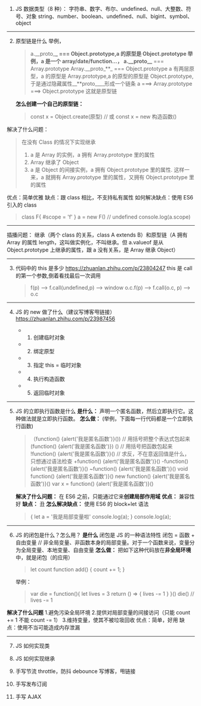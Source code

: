 1. JS 数据类型（8 种）：
   字符串、数字、布尔、undefined、null、大整数、符号、对象
   string、number、boolean、undefined、null、bigint、symbol、object

---

2. 原型链是什么
   举例，

   > a.\_\_proto\_**\_ === Object.prototype,a 的原型是 Object.prototype
   > 举例，a 是一个 array/date/function...，
   > a.\_\_proto\_\_** === Array.prototype
   > Array.\_\_proto\_**\_ === Object.prototype
   > a 有两层原型，a 的原型是 Array.prototype,a 的原型的原型是 Object.prototype,
   > 于是通过隐藏属性\_\_**proto\_\_\_\_形成一个链条
   > a ===> Array.prototype ===> Object.prototype
   > 这就是原型链

   **怎么创建一个自己的原型链：**

   > const x = Object.create(原型)
   > // 或
   > const x = new 构造函数()

解决了什么问题：

> 在没有 Class 的情况下实现继承
>
> 1.  a 是 Array 的实例，a 拥有 Array.prototype 里的属性
> 2.  Array 继承了 Object
> 3.  a 是 Object 的间接实例，a 拥有 Object.prototype 里的属性.
>     这样一来，a 就拥有 Array.prototype 里的属性，又拥有 Object.prototype 里的属性

优点：简单优雅
缺点：跟 class 相比，不支持私有属性
如何解决缺点：使用 ES6 引入的 class

> class F{
> #scope = 'f'
> }
> a = new F()
> // undefined
> console.log(a.scope)

---

插播问题： 继承（两个 class 的关系，class A extends B）和原型链（A 拥有 Array 的属性 length，这叫做实例化，不叫继承。但 a.valueof 是从 Object.prototype 上继承的属性，跟 a 没有关系，是 Array 继承 Object）

---

3. 代码中的 this 是多少 https://zhuanlan.zhihu.com/p/23804247
   this 是 call 的第一个参数,倒着看找最后一次调用
   > f(p) --> f.call(undefined,p) --> window
   > o.c.f(p) --> f.call(o.c, p) --> o.c

---

4.  JS 的 new 做了什么（建议写博客甩链接）https://zhuanlan.zhihu.com/p/23987456

    - 1. 创建临时对象
    - 2. 绑定原型
    - 3. 指定 this = 临时对象
    - 4. 执行构造函数
    - 5. 返回临时对象

---

5. JS 的立即执行函数是什么
   **是什么：** 声明一个匿名函数，然后立即执行它。这种做法就是立即执行函数。
   **怎么做：** (举例，下面每一行代码都是一个立即执行函数)

   > （function() {alert('我是匿名函数')}()) // 用括号把整个表达式包起来
   > (function() {alert('我是匿名函数')}) () // 用括号把函数包起来
   > !function() {alert('我是匿名函数')}() // 求反，不在意返回值是什么，只想通过语法检查
   > +function() {alert('我是匿名函数')}()
   > -function() {alert('我是匿名函数')}()
   > ~function() {alert('我是匿名函数')}()
   > void function() {alert('我是匿名函数')}()
   > new function() {alert('我是匿名函数')}()
   > var x = function() {alert('我是匿名函数')}()

   **解决了什么问题：** 在 ES6 之前，只能通过它来**创建局部作用域**
   **优点：** 兼容性好
   **缺点：** 丑
   **怎么解决缺点：** 使用 ES6 的 block+let 语法

   > {
   > let a = '我是局部变量啦'
   > console.log(a);
   > }
   > console.log(a);

---

6. JS 的闭包是什么？怎么用？
   **是什么** 闭包是 JS 的一种语法特性
   闭包 = 函数 + 自由变量 // 非全局变量、非函数本身的局部变量。对于一个函数来说，变量分为全局变量、本地变量、自由变量
   **怎么做：**
   把如下这种代码放在**非全局环境** 中，就是闭包（的应用）

   > let count
   > function add() {
   > count += 1;
   > }

   举例：

   > var die = function(){
   > let lives = 3
   > return () => { lives -= 1 }
   > }()
   > die() // lives -= 1

**解决了什么问题** 1.避免污染全局环境 2.提供对局部变量的间接访问（只能 count += 1 不能 count -= 1） 3.维持变量，使其不被垃圾回收
优点：简单，好用
缺点：使用不当可能造成内存泄漏

---

7. JS 如何实现类
8. JS 如何实现继承

9. 手写节流 throttle，防抖 debounce 写博客，甩链接

10. 手写发布订阅

11. 手写 AJAX
